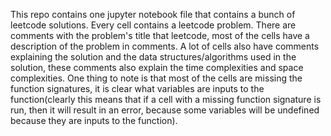 This repo contains one jupyter notebook file that contains a bunch of leetcode solutions. Every cell contains a leetcode problem. There are comments with the problem's title that  leetcode, most of the cells have a description of the problem in comments. A lot of cells also have comments explaining the solution and the data structures/algorithms used in the solution, these comments also explain the time complexities and space complexities. One thing to note is that most of the cells are missing the function signatures, it is clear what variables are inputs to the function(clearly this means that if a cell with a missing function signature is run, then it will result in an error, because some variables will be undefined because they are inputs to the function).
